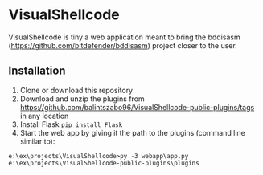 # VisualShellcode

VisualShellcode is tiny a web application meant to bring the bddisasm (https://github.com/bitdefender/bddisasm) project closer to the user.

## Installation

1. Clone or download this repository
2. Download and unzip the plugins from https://github.com/balintszabo96/VisualShellcode-public-plugins/tags in any location
3. Install Flask
```pip install Flask```
4. Start the web app by giving it the path to the plugins (command line similar to):
```
e:\ex\projects\VisualShellcode>py -3 webapp\app.py e:\ex\projects\VisualShellcode-public-plugins\plugins
```